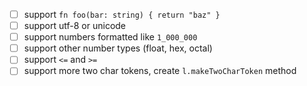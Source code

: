 - [ ] support `fn foo(bar: string) { return "baz" }`
- [ ] support utf-8 or unicode
- [ ] support numbers formatted like `1_000_000`
- [ ] support other number types (float, hex, octal)
- [ ] support `<=` and `>=`
- [ ] support more two char tokens, create `l.makeTwoCharToken` method
